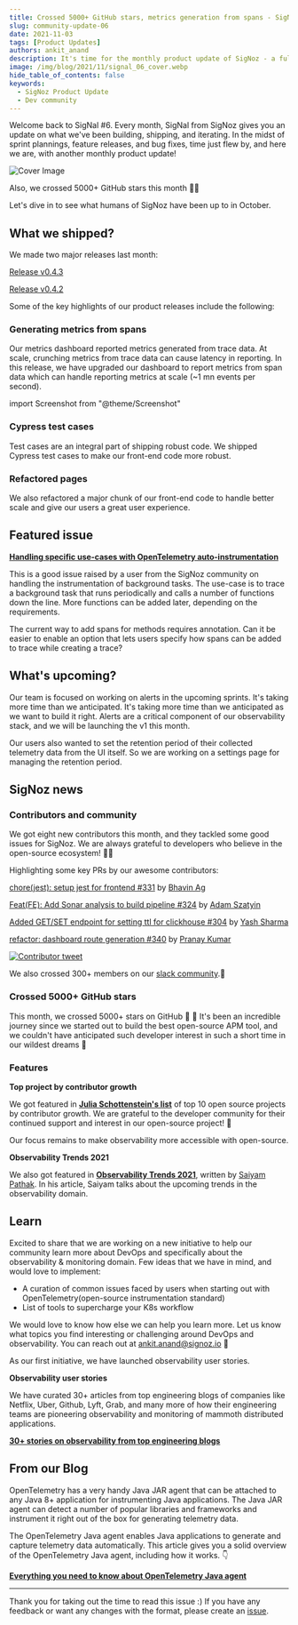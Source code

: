 ```yaml
---
title: Crossed 5000+ GitHub stars, metrics generation from spans - SigNal 06
slug: community-update-06
date: 2021-11-03
tags: [Product Updates]
authors: ankit_anand
description: It's time for the monthly product update of SigNoz - a full-stack open-source and observability tool. Find out what we've been upto at SigNoz during October, 2021.
image: /img/blog/2021/11/signal_06_cover.webp
hide_table_of_contents: false
keywords:
  - SigNoz Product Update
  - Dev community
---
```


<head>
  <link rel="canonical" href="https://signoz.io/blog/community-update-06/"/>
</head>

Welcome back to SigNal #6. Every month, SigNal from SigNoz gives you an update on what we've been building, shipping, and iterating. In the midst of sprint plannings, feature releases, and bug fixes, time just flew by, and here we are, with another monthly product update!

<!--truncate-->

![Cover Image](/img/blog/2021/11/signal_06_cover.webp)

Also, we crossed 5000+ GitHub stars this month 🚀😎

Let's dive in to see what humans of SigNoz have been up to in October.

## What we shipped?

We made two major releases last month:

[Release v0.4.3](https://github.com/SigNoz/signoz/releases/tag/v0.4.3)

[Release v0.4.2](https://github.com/SigNoz/signoz/releases/tag/v0.4.2)

Some of the key highlights of our product releases include the following:

### Generating metrics from spans

Our metrics dashboard reported metrics generated from trace data. At scale, crunching metrics from trace data can cause latency in reporting. In this release, we have upgraded our dashboard to report metrics from span data which can handle reporting metrics at scale (~1 mn events per second).

import Screenshot from "@theme/Screenshot"

<Screenshot
   alt="Metrics dashboard"
   height={500}
   src="/img/blog/2021/11/metrics_dashboard.webp"
   title="Metrics dashboard"
   width={700}
/>

### Cypress test cases

Test cases are an integral part of shipping robust code. We shipped Cypress test cases to make our front-end code more robust.

### Refactored pages

We also refactored a major chunk of our front-end code to handle better scale and give our users a great user experience.

## Featured issue

**[Handling specific use-cases with OpenTelemetry auto-instrumentation](https://github.com/SigNoz/signoz/issues/345)**

This is a good issue raised by a user from the SigNoz community on handling the instrumentation of background tasks. The use-case is to trace a background task that runs periodically and calls a number of functions down the line. More functions can be added later, depending on the requirements.

The current way to add spans for methods requires annotation. Can it be easier to enable an option that lets users specify how spans can be added to trace while creating a trace?

## What's upcoming?

Our team is focused on working on alerts in the upcoming sprints. It's taking more time than we anticipated. It's taking more time than we anticipated as we want to build it right. Alerts are a critical component of our observability stack, and we will be launching the v1 this month.

Our users also wanted to set the retention period of their collected telemetry data from the UI itself. So we are working on a settings page for managing the retention period.

<Screenshot
   alt="Retention settings page"
   height={500}
   src="/img/blog/2021/11/metrics_dashboard.webp"
   title="Here's a sneak peek of the retention settings page"
   width={700}
/>

## SigNoz news

### Contributors and community

We got eight new contributors this month, and they tackled some good issues for SigNoz. We are always grateful to developers who believe in the open-source ecosystem! 🥳🚀

Highlighting some key PRs by our awesome contributors:

[chore(jest): setup jest for frontend #331](https://github.com/SigNoz/signoz/pull/331) by [Bhavin Ag](https://github.com/SigNoz/signoz/pull/331)

[Feat(FE): Add Sonar analysis to build pipeline #324](https://github.com/SigNoz/signoz/pull/324) by [Adam Szatyin](https://github.com/szatyinadam)

[Added GET/SET endpoint for setting ttl for clickhouse #304](https://github.com/SigNoz/signoz/pull/304) by [Yash Sharma](https://github.com/yashrsharma44)

[refactor: dashboard route generation #340](https://github.com/SigNoz/signoz/pull/340) by [Pranay Kumar](https://github.com/pranayrauthu)

<div class="text--center">

[![Contributor tweet](/img/blog/2021/11/contributor_tweet.webp)](https://twitter.com/estee_tey/status/1453294489167085577)

</div>

We also crossed 300+ members on our [slack community](https://signoz.io/slack).🥳

### **Crossed 5000+ GitHub stars**

This month, we crossed 5000+ stars on GitHub 🚀 🎉 It's been an incredible journey since we started out to build the best open-source APM tool, and we couldn't have anticipated such developer interest in such a short time in our wildest dreams 🥳

<Screenshot
   alt="GitHub stargazers graph"
   height={500}
   src="/img/blog/2021/11/5000_stargazers.webp"
   title="Crossed 50000 GitHub stars"
   width={700}
/>

### Features

**Top project by contributor growth**

We got featured in **[Julia Schottenstein's list](https://osschott.metabaseapp.com/public/dashboard/ece8baa7-77fe-4246-abea-4b4d94896631)** of top 10 open source projects by contributor growth. We are grateful to the developer community for their continued support and interest in our open-source project! 🤗

Our focus remains to make observability more accessible with open-source.

<Screenshot
   alt="OSS projects contributor growth"
   height={500}
   src="/img/blog/2021/11/contributor_growth.webp"
   title="SigNoz is a top OSS project by contributor growth"
   width={700}
/>

**Observability Trends 2021**

We also got featured in **[Observability Trends 2021](https://www.civo.com/blog/observability-trends-2021)**, written by [Saiyam Pathak](https://twitter.com/SaiyamPathak). In his article, Saiyam talks about the upcoming trends in the observability domain.

## Learn

Excited to share that we are working on a new initiative to help our community learn more about DevOps and specifically about the observability & monitoring domain. Few ideas that we have in mind, and would love to implement:

- A curation of common issues faced by users when starting out with OpenTelemetry(open-source instrumentation standard)
- List of tools to supercharge your K8s workflow

We would love to know how else we can help you learn more. Let us know what topics you find interesting or challenging around DevOps and observability. You can reach out at ankit.anand@signoz.io 🙌

As our first initiative, we have launched observability user stories.

**Observability user stories**

We have curated 30+ articles from top engineering blogs of companies like Netflix, Uber, Github, Lyft, Grab, and many more of how their engineering teams are pioneering observability and monitoring of mammoth distributed applications.

**[30+ stories on observability from top engineering blogs](https://signoz.io/learn/user-stories)**

## From our Blog

OpenTelemetry has a very handy Java JAR agent that can be attached to any Java 8+ application for instrumenting Java applications. The Java JAR agent can detect a number of popular libraries and frameworks and instrument it right out of the box for generating telemetry data.

The OpenTelemetry Java agent enables Java applications to generate and capture telemetry data automatically. This article gives you a solid overview of the OpenTelemetry Java agent, including how it works. 👇

**[Everything you need to know about OpenTelemetry Java agent](https://signoz.io/opentelemetry/java-agent/)**

---

Thank you for taking out the time to read this issue :) If you have any feedback or want any changes with the format, please create an [issue](https://github.com/SigNoz/signoz/issues).
